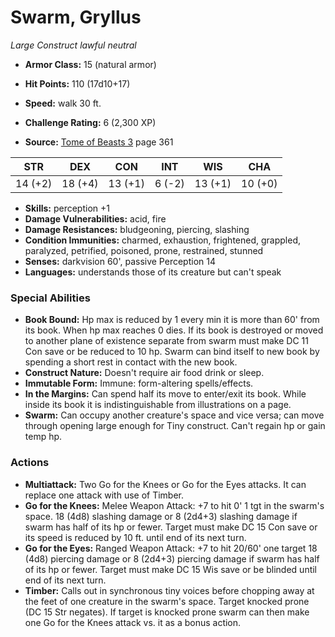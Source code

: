 # Swarm, Gryllus

*Large* *Construct* *lawful neutral*

- **Armor Class:** 15 (natural armor)
- **Hit Points:** 110 (17d10+17)
- **Speed:** walk 30 ft.

- **Challenge Rating:** 6 (2,300 XP)
- **Source:** [Tome of Beasts 3](https://koboldpress.com/kpstore/product/tome-of-beasts-3-for-5th-edition/) page 361

| STR | DEX | CON | INT | WIS | CHA |
| --- | --- | --- | --- | --- | --- |
| 14 (+2) | 18 (+4) | 13 (+1) | 6 (-2) | 13 (+1) | 10 (+0) |

- **Skills:** perception +1
- **Damage Vulnerabilities:** acid, fire
- **Damage Resistances:** bludgeoning, piercing, slashing
- **Condition Immunities:** charmed, exhaustion, frightened, grappled, paralyzed, petrified, poisoned, prone, restrained, stunned 
- **Senses:** darkvision 60', passive Perception 14
- **Languages:** understands those of its creature but can't speak

### Special Abilities

- **Book Bound:** Hp max is reduced by 1 every min it is more than 60' from its book. When hp max reaches 0 dies. If its book is destroyed or moved to another plane of existence separate from swarm must make DC 11 Con save or be reduced to 10 hp. Swarm can bind itself to new book by spending a short rest in contact with the new book.
- **Construct Nature:** Doesn't require air food drink or sleep.
- **Immutable Form:** Immune: form-altering spells/effects.
- **In the Margins:** Can spend half its move to enter/exit its book. While inside its book it is indistinguishable from illustrations on a page.
- **Swarm:** Can occupy another creature's space and vice versa; can move through opening large enough for Tiny construct. Can't regain hp or gain temp hp.

### Actions

- **Multiattack:** Two Go for the Knees or Go for the Eyes attacks. It can replace one attack with use of Timber.
- **Go for the Knees:** Melee Weapon Attack: +7 to hit 0' 1 tgt in the swarm's space. 18 (4d8) slashing damage or 8 (2d4+3) slashing damage if swarm has half of its hp or fewer. Target must make DC 15 Con save or its speed is reduced by 10 ft. until end of its next turn.
- **Go for the Eyes:** Ranged Weapon Attack: +7 to hit 20/60' one target 18 (4d8) piercing damage or 8 (2d4+3) piercing damage if swarm has half of its hp or fewer. Target must make DC 15 Wis save or be blinded until end of its next turn.
- **Timber:** Calls out in synchronous tiny voices before chopping away at the feet of one creature in the swarm's space. Target knocked prone (DC 15 Str negates). If target is knocked prone swarm can then make one Go for the Knees attack vs. it as a bonus action.


